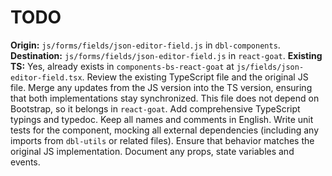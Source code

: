 # TODO

**Origin:** `js/forms/fields/json-editor-field.js` in `dbl-components`.
**Destination:** `js/forms/fields/json-editor-field.js` in `react-goat`.
**Existing TS:** Yes, already exists in `components-bs-react-goat` at `js/fields/json-editor-field.tsx`.
Review the existing TypeScript file and the original JS file. Merge any updates from the JS version into the TS version, ensuring that both implementations stay synchronized.
This file does not depend on Bootstrap, so it belongs in `react-goat`.
Add comprehensive TypeScript typings and typedoc. Keep all names and comments in English.
Write unit tests for the component, mocking all external dependencies (including any imports from `dbl-utils` or related files). Ensure that behavior matches the original JS implementation.
Document any props, state variables and events.